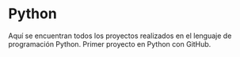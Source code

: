 # Python
Aquí se encuentran todos los proyectos realizados en el lenguaje de programación Python.
Primer proyecto en Python con GitHub.
